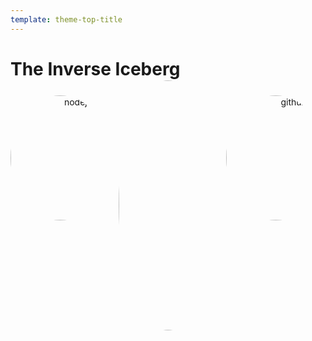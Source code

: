 ```yaml
---
template: theme-top-title
---
```


<style>
  ul {
    width: 100%!important;
    margin: 5% auto 0!important;
    padding: 0!important;
    columns: 3;
    list-style-type: none;
  }

  ul li {
    text-align: center;
  }

  img {
    vertical-align: middle;
    width: 200px;
    height: 200px;
    border-radius: 50%;
    object-fit: contain;
    background-color: var(--color-primary);
  }

  li:nth-child(2) img {
    margin-top: -15%!important;
    width: 400px;
    height: 400px;
  }
</style>

# The Inverse Iceberg

- ![nodejs](/assets/nodejs-logo.png)
- ![npm](/assets/npm-logo.png)
- ![github](/assets/github-logo.png)